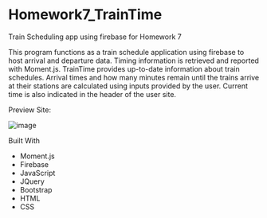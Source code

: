 # Homework7_TrainTime
Train Scheduling app using firebase for Homework 7


This program functions as a train schedule application using firebase to host arrival and departure data. 
Timing information is retrieved and reported with Moment.js.
TrainTime provides up-to-date information about train schedules.  Arrival times and how
many minutes remain until the trains arrive at their stations are calculated using inputs provided by the user.
Current time is also indicated in the header of the user site.

Preview Site:

![image](https://github.com/CarolHGray/Homework7_TrainTime/blob/master/Screenshot%2020-01-02%at%21.01.08.png)

Built With
* Moment.js
* Firebase
* JavaScript
* JQuery
* Bootstrap
* HTML
* CSS


